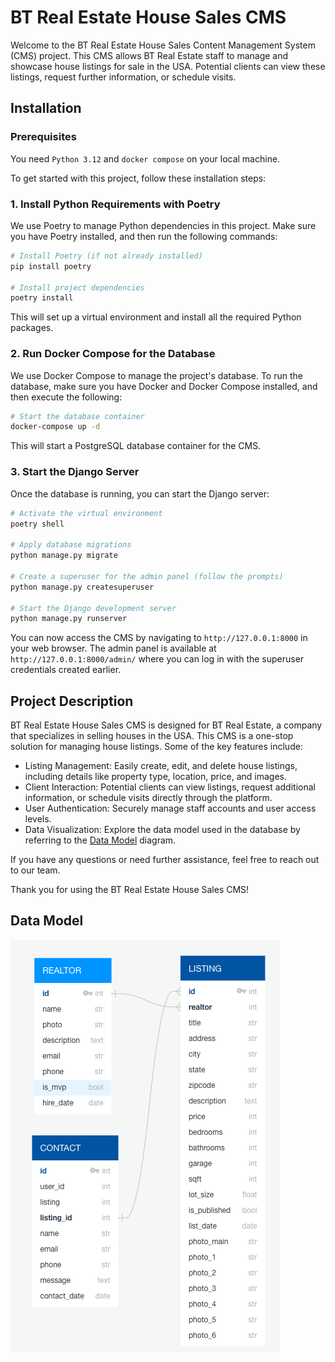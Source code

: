# BT Real Estate House Sales CMS

Welcome to the BT Real Estate House Sales Content Management System (CMS) project. This CMS allows BT Real Estate staff to manage and showcase house listings for sale in the USA. Potential clients can view these listings, request further information, or schedule visits.

## Installation

### Prerequisites

You need `Python 3.12` and `docker compose` on your local machine.

To get started with this project, follow these installation steps:

### 1. Install Python Requirements with Poetry

We use Poetry to manage Python dependencies in this project. Make sure you have Poetry installed, and then run the following commands:

```bash
# Install Poetry (if not already installed)
pip install poetry

# Install project dependencies
poetry install
```

This will set up a virtual environment and install all the required Python packages.

### 2. Run Docker Compose for the Database

We use Docker Compose to manage the project's database. To run the database, make sure you have Docker and Docker Compose installed, and then execute the following:

```bash
# Start the database container
docker-compose up -d
```

This will start a PostgreSQL database container for the CMS.

### 3. Start the Django Server

Once the database is running, you can start the Django server:

```bash
# Activate the virtual environment
poetry shell

# Apply database migrations
python manage.py migrate

# Create a superuser for the admin panel (follow the prompts)
python manage.py createsuperuser

# Start the Django development server
python manage.py runserver
```

You can now access the CMS by navigating to `http://127.0.0.1:8000` in your web browser. The admin panel is available at `http://127.0.0.1:8000/admin/` where you can log in with the superuser credentials created earlier.

## Project Description

BT Real Estate House Sales CMS is designed for BT Real Estate, a company that specializes in selling houses in the USA. This CMS is a one-stop solution for managing house listings. Some of the key features include:

- Listing Management: Easily create, edit, and delete house listings, including details like property type, location, price, and images.
- Client Interaction: Potential clients can view listings, request additional information, or schedule visits directly through the platform.
- User Authentication: Securely manage staff accounts and user access levels.
- Data Visualization: Explore the data model used in the database by referring to the [Data Model](data_model.png) diagram.

If you have any questions or need further assistance, feel free to reach out to our team.

Thank you for using the BT Real Estate House Sales CMS!

## Data Model

![Data Model](data_model.png)
